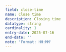 ```yaml
---
field: close-time
name: Close time
description: Closing time
datatype: string
cardinality: 1
entry-date: 2025-07-16
end-date: ''
note: 'Format: HH:MM'
---
```

